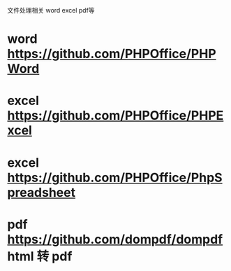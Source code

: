 文件处理相关 word excel pdf等

#  word  https://github.com/PHPOffice/PHPWord
#  excel https://github.com/PHPOffice/PHPExcel   
#  excel https://github.com/PHPOffice/PhpSpreadsheet
#  pdf   https://github.com/dompdf/dompdf    html 转 pdf
#  

